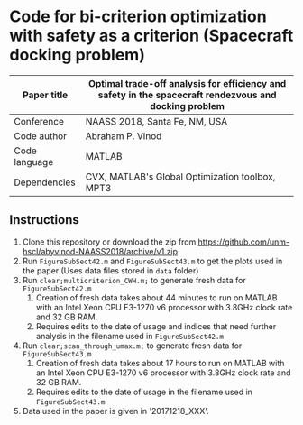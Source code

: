 # Code for bi-criterion optimization with safety as a criterion (Spacecraft docking problem)

Paper title     | Optimal trade-off analysis for efficiency and safety in the spacecraft rendezvous and docking problem
----------------|------------------------------------------------------------
Conference      | NAASS 2018, Santa Fe, NM, USA
Code author     | Abraham P. Vinod
Code language   | MATLAB
Dependencies    | CVX, MATLAB's Global Optimization toolbox, MPT3

## Instructions

1. Clone this repository or download the zip from https://github.com/unm-hscl/abyvinod-NAASS2018/archive/v1.zip
1. Run `FigureSubSect42.m` and `FigureSubSect43.m` to get the plots used in the paper (Uses data files stored in `data` folder)
1. Run `clear;multicriterion_CWH.m;` to generate fresh data for `FigureSubSect42.m` 
   1. Creation of fresh data takes about 44 minutes to run on MATLAB with an Intel Xeon CPU E3-1270 v6 processor with 3.8GHz clock rate and 32 GB RAM.
   1. Requires edits to the date of usage and indices that need further analysis in the filename used in `FigureSubSect42.m`
1. Run `clear;scan_through_umax.m;` to generate fresh data for `FigureSubSect43.m`
   1. Creation of fresh data takes about 17 hours to run on MATLAB with an Intel Xeon CPU E3-1270 v6 processor with 3.8GHz clock rate and 32 GB RAM.
   1. Requires edits to the date of usage in the filename used in `FigureSubSect43.m`
1. Data used in the paper is given in '20171218_XXX'.
